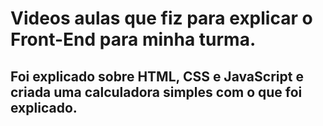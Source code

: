 # Videos aulas que fiz para explicar o Front-End para minha turma.
## Foi explicado sobre HTML, CSS e JavaScript e criada uma calculadora simples com o que foi explicado.
